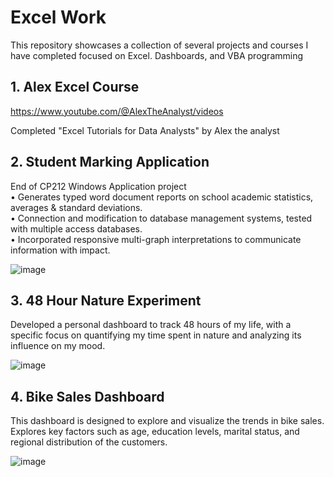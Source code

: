 # Excel Work
This repository showcases a collection of several projects and courses I have completed focused on Excel. Dashboards, and VBA programming

## 1. Alex Excel Course
https://www.youtube.com/@AlexTheAnalyst/videos

Completed "Excel Tutorials for Data Analysts" by Alex the analyst 

## 2. Student Marking Application

End of CP212 Windows Application project<br/>
• Generates typed word document reports on school academic statistics, averages & standard deviations. <br/>
• Connection and modification to database management systems, tested with multiple access databases.<br/>
• Incorporated responsive multi-graph interpretations to communicate information with impact.

![image](https://github.com/kevinyejoonlee/Excel/assets/73869929/187ff7b8-3fbd-46f4-8e58-257ac20616d2)


## 3. 48 Hour Nature Experiment
Developed a personal dashboard to track 48 hours of my life, with a specific focus on quantifying my time spent in nature and analyzing its influence on my mood. 

![image](https://github.com/kevinyejoonlee/Excel/assets/73869929/bf68db25-96e2-4de7-b655-5987820b19bd)

## 4. Bike Sales Dashboard
This dashboard is designed to explore and visualize the trends in bike sales. Explores key factors such as age, education levels, marital status, and regional distribution of the customers.

![image](https://github.com/kevinyejoonlee/Excel/assets/73869929/20d86e05-1481-44fa-bf00-bc5f156da799)
